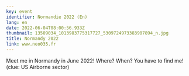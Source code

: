 ```yaml
---
key: event
identifier: Normandie 2022 (En)
lang: en
date: 2022-06-04T08:00:56.933Z
thumbnail: 13509034_1013983775317727_5309724973383907894_n.jpg
title: Normandy 2022
link: www.neo035.fr
---
```

Meet me in Normandy in June 2022! Where? When? You have to find me! (clue: US Airborne sector)